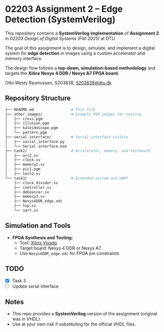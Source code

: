 # 02203 Assignment 2 – Edge Detection (SystemVerilog)

This repository contains a **SystemVerilog implementation** of **Assignment 2** in *02203 Design of Digital Systems (Fall 2025)* at DTU.

The goal of this assignment is to design, simulate, and implement a digital system for **edge detection** in images using a custom accelerator and memory interface.

The design flow follows a **top-down, simulation-based methodology** and targets the **Xilinx Nexys 4 DDR / Nexys A7 FPGA board**.

Otto Westy Rasmussen, S203838, S203838@dtu.dk

## Repository Structure

```bash
├── README.md                 # This file
├── other_images/             # Example PGM images for testing
│   ├── cross.pgm
│   ├── illusion.pgm
│   ├── kaleidoscope.pgm
│   └── pattern.pgm
├── serial_interface/         # Serial interface utility
│   ├── serial_interface.py
│   └── Serial interface.exe
├── task2/                    # Accelerator, memory, and testbench
│   ├── acc2.sv
│   ├── clock.sv
│   ├── memory2.sv
│   ├── pic1.pgm
│   ├── test2.sv
└── task3/                    # Extended system and UART
    ├── clock_divider.sv
    ├── controller.sv
    ├── debouncer.sv
    ├── memory3.sv
    ├── Nexys4DDR_edge.xdc
    ├── top.sv
    └── uart.sv
```

## Simulation and Tools

- **FPGA Synthesis and Testing:**  
  - Tool: [Xilinx Vivado](https://www.xilinx.com/products/design-tools/vivado.html)  
  - Target board: Nexys 4 DDR or Nexys A7  
  - Use `Nexys4DDR_edge.xdc` for FPGA pin constraints   

## TODO
- [x] Task 3
- [ ] Update serial interface

## Notes
- This repo provides a **SystemVerilog** version of the assignment (original was in VHDL).  
- Use at your own risk if substituting for the official VHDL files.
